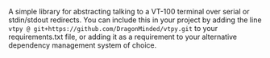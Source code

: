 A simple library for abstracting talking to a VT-100 terminal over serial or stdin/stdout redirects. You can include this in your project by adding the line `vtpy @ git+https://github.com/DragonMinded/vtpy.git` to your requirements.txt file, or adding it as a requirement to your alternative dependency management system of choice.
